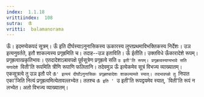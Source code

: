 ```yaml
---
index:  1.1.18
vrittiindex:  108
sutra:  ऊँ
vritti:  balamanorama 
---
```


ऊँ। इदमप्येकपदं सूत्रम्। ऊँ इति दीर्घस्याऽनुनासिकस्य ऊकारस्य लुप्तप्रथमाविभक्तिकस्य निर्देशः। उञ इत्यनुवर्तते, इतौ शाकल्यस्य प्रगृह्रमिति च। तदाह--उञ इताविति। ऊँ ईतीति। उक्तविधे ऊँकारादेशे रूपम्। प्रगृह्रत्वात्प्रकृतिभावः। एतदादेशाऽबावपक्षे पूर्वसूत्रेण प्रगृह्रत्वे सति `उ इती'ति रूपम्। प्रगृह्रत्वस्याप्यभावे सति यणादेशे `विती'ति रूपमिति त्रीणि रूपाणि फलितानि। तदेवमुञ ऊँ इत्येकमेव सूत्रं विभज्य व्याख्यातम्। एकसूत्रत्वे तु उञ इतौ परे `ऊँ' इत्ययं दीर्घोऽनुनासिकः प्रगृह्रश्चादेशः शाकल्यामते स्यात्। तदभावपक्षे तु `निपात एका'जिति नित्यं प्रगृह्रत्वमित्येतावल्लभ्येत। ततश्च `ऊँ इति ' `उ इती'ति रूपद्वयमेव स्यात्, `विती'ति रूपं न लभ्येत। अतो विभज्य व्याख्यातम्। 

